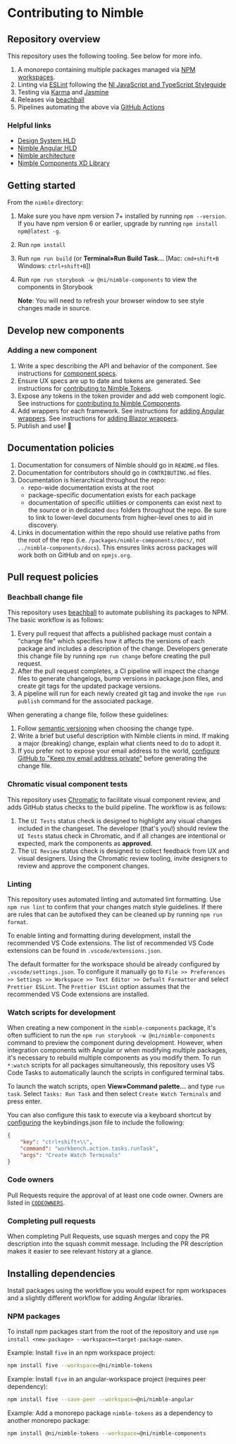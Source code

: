# Contributing to Nimble

## Repository overview

This repository uses the following tooling. See below for more info.

1. A monorepo containing multiple packages managed via [NPM workspaces](https://docs.npmjs.com/cli/v7/using-npm/workspaces).
2. Linting via [ESLint](https://eslint.org/) following the [NI JavaScript and TypeScript Styleguide](https://github.com/ni/javascript-styleguide)
3. Testing via [Karma](http://karma-runner.github.io/6.3/index.html) and [Jasmine](https://jasmine.github.io/)
4. Releases via [beachball](https://microsoft.github.io/beachball/)
5. Pipelines automating the above via [GitHub Actions](https://github.com/features/actions)

### Helpful links

- [Design System HLD](https://dev.azure.com/ni/DevCentral/_git/Skyline?path=%2FSpecs%2FWorking%20Groups%2FUI%2FHLD%20-%20Design%20System%20for%20Angular%20and%20Blazor%20UI%20Components.md&version=GBmaster&_a=preview)
- [Nimble Angular HLD](https://dev.azure.com/ni/DevCentral/_git/Skyline?path=%2FSpecs%2FWorking%20Groups%2FUI%2FHLD%20-%20Nimble%20Angular.md&version=GBmaster&_a=preview)
- [Nimble architecture](/docs/Architecture.md)
- [Nimble Components XD Library](https://xd.adobe.com/view/8ce280ab-1559-4961-945c-182955c7780b-d9b1/)

## Getting started

From the `nimble` directory:

1. Make sure you have npm version 7+ installed by running `npm --version`. If you have npm version 6 or earlier, upgrade by running `npm install npm@latest -g`.
2. Run `npm install`
3. Run `npm run build` (or **Terminal»Run Build Task…** [Mac: `cmd+shift+B` Windows: `ctrl+shift+B`])
4. Run `npm run storybook -w @ni/nimble-components` to view the components in Storybook

    **Note**: You will need to refresh your browser window to see style changes made in source.

## Develop new components

### Adding a new component

1. Write a spec describing the API and behavior of the component. See instructions for [component specs](/specs/README.md).
2. Ensure UX specs are up to date and tokens are generated. See instructions for [contributing to Nimble Tokens](/packages/nimble-tokens/CONTRIBUTING.md).
3. Expose any tokens in the token provider and add web component logic. See instructions for [contributing to Nimble Components](/packages/nimble-components/CONTRIBUTING.md).
4. Add wrappers for each framework. See instructions for [adding Angular wrappers](/angular-workspace/projects/ni/nimble-angular/CONTRIBUTING.md). See instructions for [adding Blazor wrappers](/packages/nimble-blazor/CONTRIBUTING.md).
5. Publish and use! 🎉

## Documentation policies

1. Documentation for consumers of Nimble should go in `README.md` files. 
2. Documentation for contributors should go in `CONTRIBUTING.md` files. 
3. Documentation is hierarchical throughout the repo: 
   - repo-wide documentation exists at the root
   - package-specific documentation exists for each package
   - documentation of specific utilities or components can exist next to the source or in dedicated `docs` folders throughout the repo. Be sure to link to lower-level documents from higher-level ones to aid in discovery.
4. Links in documentation within the repo should use relative paths from the root of the repo (i.e. `/packages/nimble-components/docs/`, not `../nimble-components/docs`). This ensures links across packages will work both on GitHub and on `npmjs.org`.

## Pull request policies

### Beachball change file

This repository uses [beachball](https://microsoft.github.io/beachball/) to automate publishing its packages to NPM. The basic workflow is as follows:

1. Every pull request that affects a published package must contain a "change file" which specifies how it affects the versions of each package and includes a description of the change. Developers generate this change file by running `npm run change` before creating the pull request.
2. After the pull request completes, a CI pipeline will inspect the change files to generate changelogs, bump versions in package.json files, and create git tags for the updated package versions.
3. A pipeline will run for each newly created git tag and invoke the `npm run publish` command for the associated package.

When generating a change file, follow these guidelines:
1. Follow [semantic versioning](https://semver.org) when choosing the change type.
2. Write a brief but useful description with Nimble clients in mind. If making a major (breaking) change, explain what clients need to do to adopt it.
3. If you prefer not to expose your email address to the world, [configure GitHub to "Keep my email address private"](https://github.com/settings/emails) before generating the change file.

### Chromatic visual component tests

This repository uses [Chromatic](https://www.chromatic.com) to facilitate visual component review, and adds GitHub status checks to the build pipeline. The workflow is as follows:

1. The `UI Tests` status check is designed to highlight any visual changes included in the changeset. The developer (that's you!) should review the `UI Tests` status check in Chromatic, and if all changes are intentional or expected, mark the components as **approved**.
2. The `UI Review` status check is designed to collect feedback from UX and visual designers. Using the Chromatic review tooling, invite designers to review and approve the component changes.

### Linting

This repository uses automated linting and automated lint formatting. Use `npm run lint` to confirm that your changes match style guidelines. If there are rules that can be autofixed they can be cleaned up by running `npm run format`.

To enable linting and formatting during development, install the recommended VS Code extensions. The list of recommended VS Code extensions can be found in `.vscode/extensions.json`.

The default formatter for the workspace should be already configured by `.vscode/settings.json`. To configure it manually go to `File >> Preferences >> Settings >> Workspace >> Text Editor >> Defualt Formatter` and select `Prettier ESLint`. The `Prettier ESLint` option assumes that the recommended VS Code extensions are installed.

### Watch scripts for development

When creating a new component in the `nimble-components` package, it's often sufficient to run the `npm run storybook -w @ni/nimble-components` command to preview the component during development. However, when integration components with Angular or when modifying multiple packages, it's necessary to rebuild multiple components as you modify them. To run `*:watch` scripts for all packages simultaneously, this repository uses VS Code Tasks to automatically launch the scripts in configured terminal tabs.

To launch the watch scripts, open **View»Command palette…** and type `run task`. Select `Tasks: Run Task` and then select `Create Watch Terminals` and press enter. 

You can also configure this task to execute via a keyboard shortcut by [configuring](https://code.visualstudio.com/docs/getstarted/keybindings) the keybindings.json file to include the following:

```json
{   
    "key": "ctrl+shift+\\",
    "command": "workbench.action.tasks.runTask",
    "args": "Create Watch Terminals"
}
```

### Code owners

Pull Requests require the approval of at least one code owner. Owners are listed in [`CODEOWNERS`](/.github/CODEOWNERS).

### Completing pull requests

When completing Pull Requests, use squash merges and copy the PR description into the squash commit message. Including the PR description makes it easier to see relevant history at a glance.

## Installing dependencies

Install packages using the workflow you would expect for npm workspaces and a slightly different workflow for adding Angular libraries.

### NPM packages

To install npm packages start from the root of the repository and use `npm install <new-package> --workspace=<target-package-name>`.

Example: Install `five` in an npm workspace project:

```bash
npm install five --workspace=@ni/nimble-tokens
```

Example: Install `five` in an angular-workspace project (requires peer dependency):

```bash
npm install five --save-peer --workspace=@ni/nimble-angular
```

Example: Add a monorepo package `nimble-tokens` as a dependency to another monorepo package:

```bash
npm install @ni/nimble-tokens --workspace=@ni/nimble-components
```

<!-- TODO this workflow doesn't seem to work
### Angular libraries

1. From a CLI navigate to your project such as `angular-workspace/projects/ni/nimble-angular`.
2. Run `ng add <my-library>`, for example: `ng add @angular/material`.
3. That will update the `package.json` for `nimble-angular` but unfortunately also trigger an npm install inside of the `nimble-workspace` and create a `node_modules` and `package-lock.json` which are ignored.
4. From repo root stash your `package.json` change, ie `git stash`.
5. From repo root clean the repository, ie `git clean -fdx`.
6. From repo root pop the `package.json` change, ie `git stash pop`.
7. From repo root run `npm install`. This will update the root `package-lock.json`.
8. Submit your angular project `package.json` and root `package-lock.json` change.
-->
